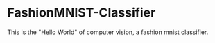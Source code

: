 # FashionMNIST-Classifier
This is the "Hello World" of computer vision, a fashion mnist classifier.
